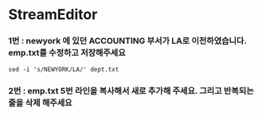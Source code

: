 # StreamEditor
### 1번 : newyork 에 있던 ACCOUNTING 부서가 LA로 이전하였습니다. emp.txt를 수정하고 저장해주세요
`sed -i 's/NEWYORK/LA/' dept.txt`
<br/>
### 2번 : emp.txt 5번 라인을 복사해서 새로 추가해 주세요. 그리고 반복되는 줄을 삭제 해주세요
